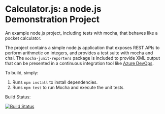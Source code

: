 Calculator.js: a node.js Demonstration Project
==============================================
An example node.js project, including tests with mocha, that behaves like
a pocket calculator.

The project contains a simple node.js application that exposes REST APIs
to perform arithmetic on integers, and provides a test suite with mocha
and chai.  The `mocha-junit-reporters` package is included to provide XML
output that can be presented in a continuous integration tool like
[Azure DevOps](https://azure.com/devops).

To build, simply:

1. Runs `npm install` to install dependencies.
2. Runs `npm test` to run Mocha and execute the unit tests.

Build Status:

[![Build Status](https://dev.azure.com/BhanuAzureDevops/Project1/_apis/build/status/Bhanu-chittaboina.calculator?branchName=master)](https://dev.azure.com/BhanuAzureDevops/Project1/_build/latest?definitionId=2&branchName=master)


